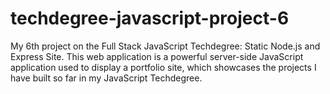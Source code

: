 # techdegree-javascript-project-6
 My 6th project on the Full Stack JavaScript Techdegree: Static Node.js and Express Site. This web application is a powerful server-side JavaScript application used to display a portfolio site, which showcases the projects I have built so far in my JavaScript Techdegree.
